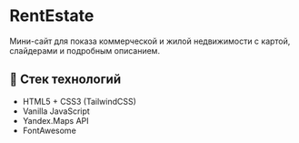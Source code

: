 # RentEstate

Мини-сайт для показа коммерческой и жилой недвижимости с картой, слайдерами и подробным описанием.

## 🚀 Стек технологий
- HTML5 + CSS3 (TailwindCSS)
- Vanilla JavaScript
- Yandex.Maps API
- FontAwesome
